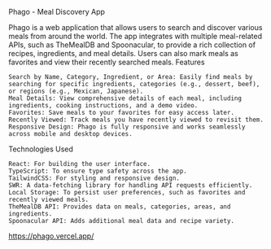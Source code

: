 Phago - Meal Discovery App

Phago is a web application that allows users to search and discover various meals from around the world. The app integrates with multiple meal-related APIs, such as TheMealDB and Spoonacular, to provide a rich collection of recipes, ingredients, and meal details. Users can also mark meals as favorites and view their recently searched meals.
Features

    Search by Name, Category, Ingredient, or Area: Easily find meals by searching for specific ingredients, categories (e.g., dessert, beef), or regions (e.g., Mexican, Japanese).
    Meal Details: View comprehensive details of each meal, including ingredients, cooking instructions, and a demo video.
    Favorites: Save meals to your favorites for easy access later.
    Recently Viewed: Track meals you have recently viewed to revisit them.
    Responsive Design: Phago is fully responsive and works seamlessly across mobile and desktop devices.

Technologies Used

    React: For building the user interface.
    TypeScript: To ensure type safety across the app.
    TailwindCSS: For styling and responsive design.
    SWR: A data-fetching library for handling API requests efficiently.
    Local Storage: To persist user preferences, such as favorites and recently viewed meals.
    TheMealDB API: Provides data on meals, categories, areas, and ingredients.
    Spoonacular API: Adds additional meal data and recipe variety.

https://phago.vercel.app/
